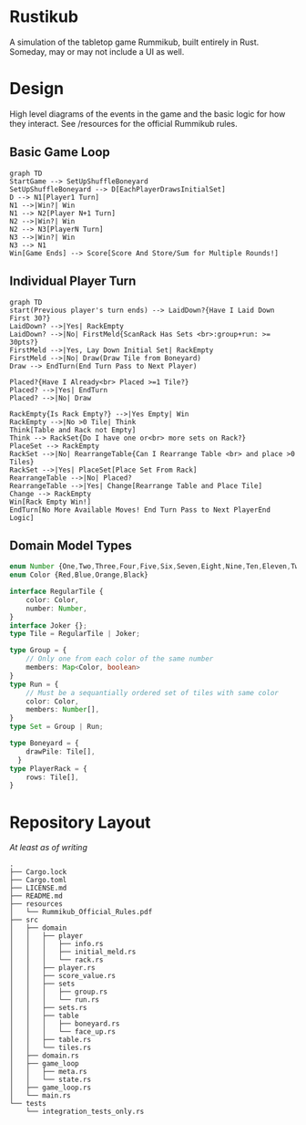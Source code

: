 # Rustikub
A simulation of the tabletop game Rummikub, built entirely in Rust. 
Someday, may or may not include a UI as well. 

# Design
High level diagrams of the events in the game and the basic logic for how they interact. See /resources for the official Rummikub rules.

## Basic Game Loop
```mermaid
graph TD
StartGame --> SetUpShuffleBoneyard
SetUpShuffleBoneyard --> D[EachPlayerDrawsInitialSet]
D --> N1[Player1 Turn]
N1 -->|Win?| Win
N1 --> N2[Player N+1 Turn]
N2 -->|Win?| Win
N2 --> N3[PlayerN Turn]
N3 -->|Win?| Win
N3 --> N1
Win[Game Ends] --> Score[Score And Store/Sum for Multiple Rounds!]
``` 

## Individual Player Turn
```mermaid
graph TD
start(Previous player's turn ends) --> LaidDown?{Have I Laid Down First 30?}
LaidDown? -->|Yes| RackEmpty
LaidDown? -->|No| FirstMeld{ScanRack Has Sets <br>:group+run: >= 30pts?}
FirstMeld -->|Yes, Lay Down Initial Set| RackEmpty
FirstMeld -->|No| Draw(Draw Tile from Boneyard)
Draw --> EndTurn(End Turn Pass to Next Player)

Placed?{Have I Already<br> Placed >=1 Tile?}
Placed? -->|Yes| EndTurn
Placed? -->|No| Draw

RackEmpty{Is Rack Empty?} -->|Yes Empty| Win
RackEmpty -->|No >0 Tile| Think
Think[Table and Rack not Empty]
Think --> RackSet{Do I have one or<br> more sets on Rack?}
PlaceSet --> RackEmpty
RackSet -->|No| RearrangeTable{Can I Rearrange Table <br> and place >0 Tiles}
RackSet -->|Yes| PlaceSet[Place Set From Rack]
RearrangeTable -->|No| Placed?
RearrangeTable -->|Yes| Change[Rearrange Table and Place Tile]
Change --> RackEmpty
Win[Rack Empty Win!]
EndTurn[No More Available Moves! End Turn Pass to Next PlayerEnd Logic]
```

## Domain Model Types
```typescript
enum Number {One,Two,Three,Four,Five,Six,Seven,Eight,Nine,Ten,Eleven,Twelve,Thirteen}
enum Color {Red,Blue,Orange,Black}

interface RegularTile {
    color: Color,
    number: Number,
}
interface Joker {};
type Tile = RegularTile | Joker;

type Group = {
    // Only one from each color of the same number
    members: Map<Color, boolean>
}
type Run = {
    // Must be a sequantially ordered set of tiles with same color
    color: Color,
    members: Number[],
}
type Set = Group | Run;

type Boneyard = {
    drawPile: Tile[],
  }
type PlayerRack = {
    rows: Tile[],
}
```



# Repository Layout
*At least as of writing*

```
.
├── Cargo.lock
├── Cargo.toml
├── LICENSE.md
├── README.md
├── resources
│   └── Rummikub_Official_Rules.pdf
├── src
│   ├── domain
│   │   ├── player
│   │   │   ├── info.rs
│   │   │   ├── initial_meld.rs
│   │   │   └── rack.rs
│   │   ├── player.rs
│   │   ├── score_value.rs
│   │   ├── sets
│   │   │   ├── group.rs
│   │   │   └── run.rs
│   │   ├── sets.rs
│   │   ├── table
│   │   │   ├── boneyard.rs
│   │   │   └── face_up.rs
│   │   ├── table.rs
│   │   └── tiles.rs
│   ├── domain.rs
│   ├── game_loop
│   │   ├── meta.rs
│   │   └── state.rs
│   ├── game_loop.rs
│   └── main.rs
└── tests
    └── integration_tests_only.rs
```